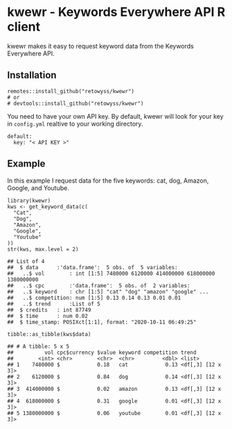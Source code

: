 kwewr - Keywords Everywhere API R client
========================================

<!-- badges: start -->
<!-- badges: end -->

kwewr makes it easy to request keyword data from the Keywords Everywhere
API.

Installation
------------

    remotes::install_github("retowyss/kwewr")
    # or
    # devtools::install_github("retowyss/kwewr")

You need to have your own API key. By default, kwewr will look for your
key in `config.yml` realtive to your working directory.

    default:
      key: "< API KEY >"

Example
-------

In this example I request data for the five keywords: cat, dog, Amazon,
Google, and Youtube.

    library(kwewr)
    kws <- get_keyword_data(c(
      "Cat", 
      "Dog",
      "Amazon",
      "Google",
      "Youtube"
    ))
    str(kws, max.level = 2)

    ## List of 4
    ##  $ data      :'data.frame':  5 obs. of  5 variables:
    ##   ..$ vol        : int [1:5] 7480000 6120000 414000000 618000000 1380000000
    ##   ..$ cpc        :'data.frame':  5 obs. of  2 variables:
    ##   ..$ keyword    : chr [1:5] "cat" "dog" "amazon" "google" ...
    ##   ..$ competition: num [1:5] 0.13 0.14 0.13 0.01 0.01
    ##   ..$ trend      :List of 5
    ##  $ credits   : int 87749
    ##  $ time      : num 0.02
    ##  $ time_stamp: POSIXct[1:1], format: "2020-10-11 06:49:25"

    tibble::as_tibble(kws$data)

    ## # A tibble: 5 x 5
    ##          vol cpc$currency $value keyword competition trend            
    ##        <int> <chr>        <chr>  <chr>         <dbl> <list>           
    ## 1    7480000 $            0.18   cat            0.13 <df[,3] [12 x 3]>
    ## 2    6120000 $            0.84   dog            0.14 <df[,3] [12 x 3]>
    ## 3  414000000 $            0.02   amazon         0.13 <df[,3] [12 x 3]>
    ## 4  618000000 $            0.31   google         0.01 <df[,3] [12 x 3]>
    ## 5 1380000000 $            0.06   youtube        0.01 <df[,3] [12 x 3]>
